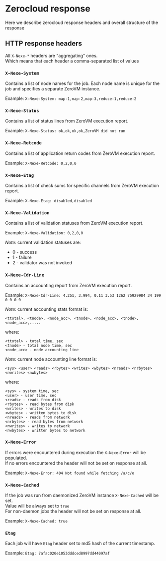 # Zerocloud response

Here we describe zerocloud response headers and overall structure of the response  

## HTTP response headers

All `X-Nexe-*` headers are "aggregating" ones.  
Which means that each header a comma-separated list of values

### `X-Nexe-System`

Contains a list of node names for the job. 
Each node name is unique for the job and specifies a separate ZeroVM instance.

Example: `X-Nexe-System: map-1,map-2,map-3,reduce-1,reduce-2`

### `X-Nexe-Status`

Contains a list of status lines from ZeroVM execution report.

Example: `X-Nexe-Status: ok,ok,ok,ok,ZeroVM did not run`

### `X-Nexe-Retcode`

Contains a list of application return codes from ZeroVM execution report.

Example: `X-Nexe-Retcode: 0,2,0,0`

### `X-Nexe-Etag`

Contains a list of check sums for specific channels from ZeroVM execution report.

Example: `X-Nexe-Etag: disabled,disabled`

### `X-Nexe-Validation`

Contains a list of validation statuses from ZeroVM execution report.

Example: `X-Nexe-Validation: 0,2,0,0`

*Note*: current validation statuses are: 

- 0 - success
- 1 - failure
- 2 - validator was not invoked

### `X-Nexe-Cdr-Line`

Contains an accounting report from ZeroVM execution report.

Example: `X-Nexe-Cdr-Line: 4.251, 3.994, 0.11 3.53 1262 75929984 34 199 0 0 0 0`

*Note*: current accounting stats format is: 

    <ttotal>, <tnode>, <node_acc>, <tnode>, <node_acc>, <tnode>, <node_acc>,.....

where:
    
    <ttotal> - total time, sec
    <tnode> - total node time, sec
    <node_acc> - node accounting line

*Note*: current node accounting line format is:

    <sys> <user> <reads> <rbytes> <writes> <wbytes> <nreads> <nrbytes> <nwrites> <nwbytes>

where:

    <sys> - system time, sec
    <user> - user time, sec
    <reads> - reads from disk
    <rbytes> - read bytes from disk
    <writes> - writes to disk
    <wbytes> - written bytes to disk
    <nreads> - reads from network
    <nrbytes> - read bytes from network
    <nwrites> - writes to network
    <nwbytes> - written bytes to network
    
### `X-Nexe-Error`

If errors were encountered during execution the `X-Nexe-Error` will be populated.  
If no errors encountered the header will not be set on response at all.

Example: `X-Nexe-Error: 404 Not found while fetching /a/c/o`

### `X-Nexe-Cached`

If the job was run from daemonized ZeroVM instance `X-Nexe-Cached` will be set.  
Value will be always set to `true`  
For non-daemon jobs the header will not be set on response at all.

Example: `X-Nexe-Cached: true`

### `Etag`

Each job will have `Etag` header set to md5 hash of the current timestamp.  

Example: `Etag: 7afac020e1053dddced8997dd44097af`
